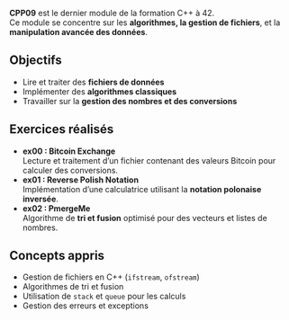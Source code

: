 **CPP09** est le dernier module de la formation C++ à 42.  
Ce module se concentre sur les **algorithmes, la gestion de fichiers**, et la **manipulation avancée des données**.

## Objectifs
- Lire et traiter des **fichiers de données**  
- Implémenter des **algorithmes classiques**  
- Travailler sur la **gestion des nombres et des conversions**  

## Exercices réalisés
- **ex00 : Bitcoin Exchange**  
  Lecture et traitement d’un fichier contenant des valeurs Bitcoin pour calculer des conversions.  
- **ex01 : Reverse Polish Notation**  
  Implémentation d’une calculatrice utilisant la **notation polonaise inversée**.  
- **ex02 : PmergeMe**  
  Algorithme de **tri et fusion** optimisé pour des vecteurs et listes de nombres.  

## Concepts appris
- Gestion de fichiers en C++ (`ifstream`, `ofstream`)  
- Algorithmes de tri et fusion  
- Utilisation de `stack` et `queue` pour les calculs  
- Gestion des erreurs et exceptions  

